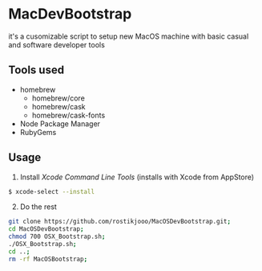 # MacDevBootstrap
it's a cusomizable script to setup new MacOS  machine
with basic casual and software developer tools

## Tools used
- homebrew
    * homebrew/core
    * homebrew/cask
    * homebrew/cask-fonts
- Node Package Manager
- RubyGems

## Usage
1. Install _Xcode Command Line Tools_ (installs with Xcode from AppStore)
```zsh
$ xcode-select --install
```
2. Do the rest
```zsh
git clone https://github.com/rostikjooo/MacOSDevBootstrap.git;
cd MacOSDevBootstrap;
chmod 700 OSX_Bootstrap.sh;
./OSX_Bootstrap.sh;
cd ..;
rm -rf MacOSBootstrap;
```
